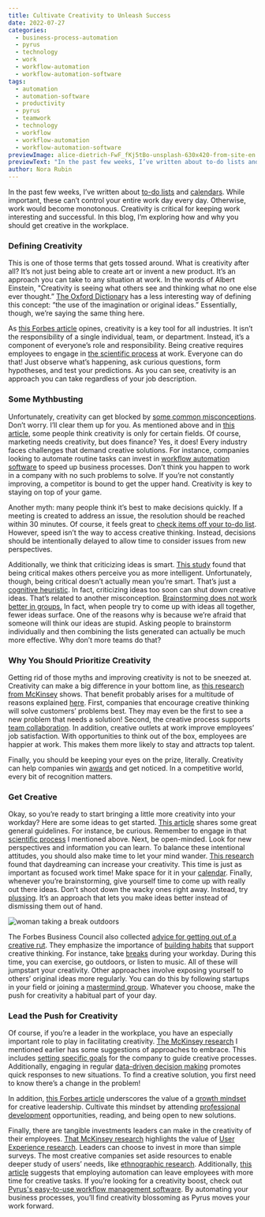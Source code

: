 ```yaml
---
title: Cultivate Creativity to Unleash Success
date: 2022-07-27
categories:
  - business-process-automation
  - pyrus
  - technology
  - work
  - workflow-automation
  - workflow-automation-software
tags:
  - automation
  - automation-software
  - productivity
  - pyrus
  - teamwork
  - technology
  - workflow
  - workflow-automation
  - workflow-automation-software
previewImage: alice-dietrich-FwF_fKj5tBo-unsplash-630x420-from-site-en.jpg
previewText: "In the past few weeks, I’ve written about to-do lists and calendars. While important, these can’t control your entire work day every day. Otherwise, work would become monotonous. Creativity is critical for keeping work interesting and successful. In this blog, I’m exploring how and why you should get creative in the workplace."
author: Nora Rubin
---
```

In the past few weeks, I’ve written about [to-do lists](https://pyrus.com/en/blog/to-do-list-strategies-check-right-boxes) and [calendars](https://pyrus.com/en/blog/calendar-in-some-productivity). While important, these can’t control your entire work day every day. Otherwise, work would become monotonous. Creativity is critical for keeping work interesting and successful. In this blog, I’m exploring how and why you should get creative in the workplace.

### **Defining Creativity**

This is one of those terms that gets tossed around. What is creativity after all? It’s not just being able to create art or invent a new product. It’s an approach you can take to any situation at work. In the words of Albert Einstein, "Creativity is seeing what others see and thinking what no one else ever thought.” [The Oxford Dictionary](https://www.lexico.com/en/definition/creativity) has a less interesting way of defining this concept: “the use of the imagination or original ideas.” Essentially, though, we’re saying the same thing here.

As [this Forbes article](https://www.forbes.com/sites/forbesagencycouncil/2020/09/21/rethinking-the-definitions-of-creativity/?sh=9148dcad28c4) opines, creativity is a key tool for all industries. It isn’t the responsibility of a single individual, team, or department. Instead, it’s a component of everyone’s role and responsibility. Being creative requires employees to engage in [the scientific process](https://www.khanacademy.org/science/biology/intro-to-biology/science-of-biology/a/the-science-of-biology) at work. Everyone can do that! Just observe what’s happening, ask curious questions, form hypotheses, and test your predictions. As you can see, creativity is an approach you can take regardless of your job description.

### **Some Mythbusting**

Unfortunately, creativity can get blocked by [some common misconceptions](https://hbr.org/2021/11/3-common-fallacies-about-creativity). Don’t worry. I’ll clear them up for you. As mentioned above and in [this article](https://www.forbes.com/sites/forbesbusinesscouncil/2022/02/08/the-importance-of-unleashing-creativity-and-innovation-in-your-team/), some people think creativity is only for certain fields. Of course, marketing needs creativity, but does finance? Yes, it does! Every industry faces challenges that demand creative solutions. For instance, companies looking to automate routine tasks can invest in [workflow automation software](https://pyrus.com/en/workflows) to speed up business processes. Don’t think you happen to work in a company with no such problems to solve. If you’re not constantly improving, a competitor is bound to get the upper hand. Creativity is key to staying on top of your game.

Another myth: many people think it’s best to make decisions quickly. If a meeting is created to address an issue, the resolution should be reached within 30 minutes. Of course, it feels great to [check items off your to-do list](https://pyrus.com/en/blog/to-do-list-strategies-check-right-boxes). However, speed isn’t the way to access creative thinking. Instead, decisions should be intentionally delayed to allow time to consider issues from new perspectives. 

Additionally, we think that criticizing ideas is smart. [This study](https://www.sciencedirect.com/science/article/abs/pii/0022103183900343?via%3Dihub) found that being critical makes others perceive you as more intelligent. Unfortunately, though, being critical doesn’t actually mean you’re smart. That’s just a [cognitive heuristic](https://pyrus.com/en/blog/make-the-most-of-mental-shortcuts). In fact, criticizing ideas too soon can shut down creative ideas. That’s related to another misconception. [Brainstorming does not work better in groups.](https://psycnet.apa.org/record/1959-07888-001) In fact, when people try to come up with ideas all together, fewer ideas surface. One of the reasons why is because we’re afraid that someone will think our ideas are stupid. Asking people to brainstorm individually and then combining the lists generated can actually be much more effective. Why don’t more teams do that?

### **Why You Should Prioritize Creativity**

Getting rid of those myths and improving creativity is not to be sneezed at. Creativity can make a big difference in your bottom line, as [this research from McKinsey](https://www.mckinsey.com/business-functions/mckinsey-digital/our-insights/creativitys-bottom-line-how-winning-companies-turn-creativity-into-business-value-and-growth) shows. That benefit probably arises for a multitude of reasons explained [here](https://www.forbes.com/sites/forbesbusinesscouncil/2022/02/08/the-importance-of-unleashing-creativity-and-innovation-in-your-team/). First, companies that encourage creative thinking will solve customers’ problems best. They may even be the first to see a new problem that needs a solution! Second, the creative process supports [team collaboration](https://pyrus.com/en/blog/solitude-or-collaboration-productivity-in-individuals-and-groups). In addition, creative outlets at work improve employees’ job satisfaction. With opportunities to think out of the box, employees are happier at work. This makes them more likely to stay and attracts top talent.

Finally, you should be keeping your eyes on the prize, literally. Creativity can help companies win [awards](https://pyrus.com/en/blog/giving-awards-deserves-an-award) and get noticed. In a competitive world, every bit of recognition matters.

### **Get Creative**

Okay, so you’re ready to start bringing a little more creativity into your workday? Here are some ideas to get started. [This article](https://www.forbes.com/sites/amyblaschka/2021/10/15/6-ways-to-maximize-creativity-when-you-dont-think-youre-creative/?sh=77a583a9cb2c) shares some great general guidelines. For instance, be curious. Remember to engage in that [scientific process](https://www.khanacademy.org/science/biology/intro-to-biology/science-of-biology/a/the-science-of-biology) I mentioned above. Next, be open-minded. Look for new perspectives and information you can learn. To balance these intentional attitudes, you should also make time to let your mind wander. [This research](https://pubmed.ncbi.nlm.nih.gov/28705691/) found that daydreaming can increase your creativity. This time is just as important as focused work time! Make space for it in your [calendar](https://pyrus.com/en/blog/calendar-in-some-productivity). Finally, whenever you’re brainstorming, give yourself time to come up with really out there ideas. Don’t shoot down the wacky ones right away. Instead, try [plussing](https://www.youtube.com/watch?v=qwrBIkqbBDo). It’s an approach that lets you make ideas better instead of dismissing them out of hand.

![woman taking a break outdoors](tsunami-green-VpuQh755zD8-unsplash-300x200.webp)

The Forbes Business Council also collected [advice for getting out of a creative rut](https://www.forbes.com/sites/forbesbusinesscouncil/2022/03/30/13-habits-you-can-embrace-to-spark-creativity/). They emphasize the importance of [building habits](https://pyrus.com/en/blog/making-and-breaking-habits-in-brain-and-behavior) that support creative thinking. For instance, take [breaks](https://pyrus.com/en/blog/break-it-up-the-how) during your workday. During this time, you can exercise, go outdoors, or listen to music. All of these will jumpstart your creativity. Other approaches involve exposing yourself to others’ original ideas more regularly. You can do this by following startups in your field or joining a [mastermind group](https://www.forbes.com/sites/chicceo/2013/10/21/7-reasons-to-join-a-mastermind-group/?sh=7bb7f3695deb). Whatever you choose, make the push for creativity a habitual part of your day.

### **Lead the Push for Creativity**

Of course, if you’re a leader in the workplace, you have an especially important role to play in facilitating creativity. [The McKinsey research](https://www.mckinsey.com/business-functions/mckinsey-digital/our-insights/creativitys-bottom-line-how-winning-companies-turn-creativity-into-business-value-and-growth) I mentioned earlier has some suggestions of approaches to embrace. This includes [setting specific goals](https://pyrus.com/en/blog/ready-set-goals) for the company to guide creative processes. Additionally, engaging in regular [data-driven decision making](https://pyrus.com/en/blog/data-driven-assessment-is-possible-with-pyrus) promotes quick responses to new situations. To find a creative solution, you first need to know there’s a change in the problem!

In addition, [this Forbes article](https://www.forbes.com/sites/mural/2021/12/20/why-creativity-is-essential-in-leadership-and-how-to-cultivate-it/) underscores the value of a [growth mindset](https://pyrus.com/en/blog/molding-mindset-flourishing-by-failing) for creative leadership. Cultivate this mindset by attending [professional development](https://pyrus.com/en/blog/developing-effective-professional-development) opportunities, reading, and being open to new solutions.

Finally, there are tangible investments leaders can make in the creativity of their employees. [That McKinsey research](https://www.mckinsey.com/business-functions/mckinsey-digital/our-insights/creativitys-bottom-line-how-winning-companies-turn-creativity-into-business-value-and-growth) highlights the value of [User Experience research](https://pyrus.com/en/blog/research-user-experience-boost-growth). Leaders can choose to invest in more than simple surveys. The most creative companies set aside resources to enable deeper study of users’ needs, like [ethnographic research](https://hbr.org/2009/03/ethnographic-research-a-key-to-strategy). Additionally, [this article](https://www.forbes.com/sites/forbesbusinesscouncil/2022/02/08/the-importance-of-unleashing-creativity-and-innovation-in-your-team/) suggests that employing automation can leave employees with more time for creative tasks. If you’re looking for a creativity boost, check out [Pyrus's easy-to-use workflow management software](https://pyrus.com/en/workflows). By automating your business processes, you’ll find creativity blossoming as Pyrus moves your work forward.